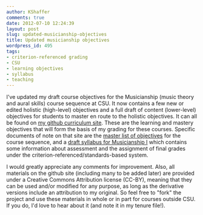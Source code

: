 ```yaml
---
author: KShaffer
comments: true
date: 2012-07-10 12:24:39
layout: post
slug: updated-musicianship-objectives
title: Updated musicianship objectives
wordpress_id: 495
tags:
- criterion-referenced grading
- CSU
- learning objectives
- syllabus
- teaching
---
```


I've updated my draft course objectives for the Musicianship (music theory and aural skills) course sequence at CSU. It now contains a few new or edited holistic (high-level) objectives and a full draft of content (lower-level) objectives for students to master en route to the holistic objectives. It can all be found on [my github curriculum site](https://github.com/kshaffer/musicianship-curriculum). These are the learning and mastery objectives that will form the basis of my grading for these courses. Specific documents of note on that site are the [master list of objectives](https://github.com/kshaffer/musicianship-curriculum/blob/master/musicianshipObjectives.md) for the course sequence, and a [draft syllabus for Musicianship I](https://github.com/kshaffer/musicianship-curriculum/blob/master/musi198-syllabus.md) which contains some information about assessment and the assignment of final grades under the criterion-referenced/standards-based system.

I would greatly appreciate any comments for improvement. Also, all materials on the github site (including many to be added later) are provided under a Creative Commons Attribution license (CC-BY), meaning that they can be used and/or modified for any purpose, as long as the derivative versions include an attribution to my original. So feel free to "fork" the project and use these materials in whole or in part for courses outside CSU. If you do, I'd love to hear about it (and note it in my tenure file!).

